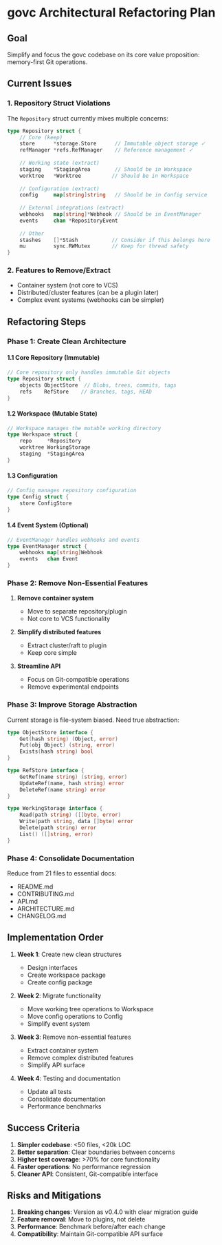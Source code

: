 # govc Architectural Refactoring Plan

## Goal
Simplify and focus the govc codebase on its core value proposition: memory-first Git operations.

## Current Issues

### 1. Repository Struct Violations
The `Repository` struct currently mixes multiple concerns:
```go
type Repository struct {
    // Core (keep)
    store      *storage.Store      // Immutable object storage ✓
    refManager *refs.RefManager    // Reference management ✓
    
    // Working state (extract)
    staging    *StagingArea        // Should be in Workspace
    worktree   *Worktree          // Should be in Workspace
    
    // Configuration (extract)
    config     map[string]string   // Should be in Config service
    
    // External integrations (extract)
    webhooks   map[string]*Webhook // Should be in EventManager
    events     chan *RepositoryEvent
    
    // Other
    stashes    []*Stash           // Consider if this belongs here
    mu         sync.RWMutex       // Keep for thread safety
}
```

### 2. Features to Remove/Extract
- Container system (not core to VCS)
- Distributed/cluster features (can be a plugin later)
- Complex event systems (webhooks can be simpler)

## Refactoring Steps

### Phase 1: Create Clean Architecture

#### 1.1 Core Repository (Immutable)
```go
// Core repository only handles immutable Git objects
type Repository struct {
    objects ObjectStore  // Blobs, trees, commits, tags
    refs    RefStore    // Branches, tags, HEAD
}
```

#### 1.2 Workspace (Mutable State)
```go
// Workspace manages the mutable working directory
type Workspace struct {
    repo     *Repository
    worktree WorkingStorage
    staging  *StagingArea
}
```

#### 1.3 Configuration
```go
// Config manages repository configuration
type Config struct {
    store ConfigStore
}
```

#### 1.4 Event System (Optional)
```go
// EventManager handles webhooks and events
type EventManager struct {
    webhooks map[string]Webhook
    events   chan Event
}
```

### Phase 2: Remove Non-Essential Features

1. **Remove container system**
   - Move to separate repository/plugin
   - Not core to VCS functionality

2. **Simplify distributed features**
   - Extract cluster/raft to plugin
   - Keep core simple

3. **Streamline API**
   - Focus on Git-compatible operations
   - Remove experimental endpoints

### Phase 3: Improve Storage Abstraction

Current storage is file-system biased. Need true abstraction:

```go
type ObjectStore interface {
    Get(hash string) (Object, error)
    Put(obj Object) (string, error)
    Exists(hash string) bool
}

type RefStore interface {
    GetRef(name string) (string, error)
    UpdateRef(name, hash string) error
    DeleteRef(name string) error
}

type WorkingStorage interface {
    Read(path string) ([]byte, error)
    Write(path string, data []byte) error
    Delete(path string) error
    List() ([]string, error)
}
```

### Phase 4: Consolidate Documentation

Reduce from 21 files to essential docs:
- README.md
- CONTRIBUTING.md
- API.md
- ARCHITECTURE.md
- CHANGELOG.md

## Implementation Order

1. **Week 1**: Create new clean structures
   - Design interfaces
   - Create workspace package
   - Create config package

2. **Week 2**: Migrate functionality
   - Move working tree operations to Workspace
   - Move config operations to Config
   - Simplify event system

3. **Week 3**: Remove non-essential features
   - Extract container system
   - Remove complex distributed features
   - Simplify API surface

4. **Week 4**: Testing and documentation
   - Update all tests
   - Consolidate documentation
   - Performance benchmarks

## Success Criteria

1. **Simpler codebase**: <50 files, <20k LOC
2. **Better separation**: Clear boundaries between concerns
3. **Higher test coverage**: >70% for core functionality
4. **Faster operations**: No performance regression
5. **Cleaner API**: Consistent, Git-compatible interface

## Risks and Mitigations

1. **Breaking changes**: Version as v0.4.0 with clear migration guide
2. **Feature removal**: Move to plugins, not delete
3. **Performance**: Benchmark before/after each change
4. **Compatibility**: Maintain Git-compatible API surface